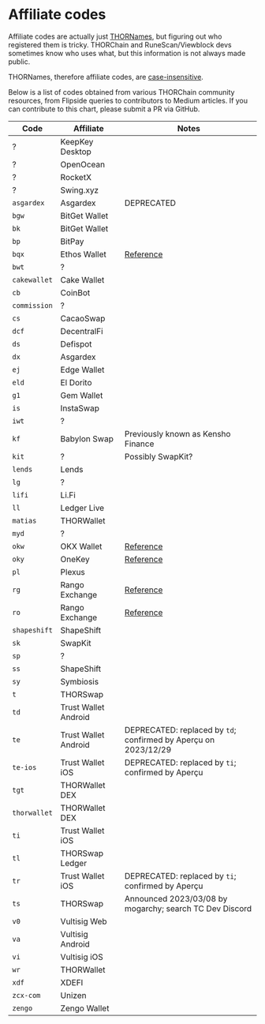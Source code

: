 # Affiliate codes

Affiliate codes are actually just [THORNames], but figuring out who registered
them is tricky.  THORChain and RuneScan/Viewblock devs sometimes know who uses
what, but this information is not always made public.

THORNames, therefore affiliate codes, are [case-insensitive][1].

Below is a list of codes obtained from various THORChain community resources,
from Flipside queries to contributors to Medium articles.  If you can contribute
to this chart, please submit a PR via GitHub.

| Code         | Affiliate            | Notes |
| ------------ | -------------------- | ----- |
| ?            | KeepKey Desktop      | |
| ?            | OpenOcean            | |
| ?            | RocketX              | |
| ?            | Swing.xyz            | |
| `asgardex`   | Asgardex             | DEPRECATED |
| `bgw`        | BitGet Wallet        | |
| `bk`         | BitGet Wallet        | |
| `bp`         | BitPay               | |
| `bqx`        | Ethos Wallet         | [Reference][2] |
| `bwt`        | ?                    | |
| `cakewallet` | Cake Wallet          | |
| `cb`         | CoinBot              | |
| `commission` | ?                    | |
| `cs`         | CacaoSwap            | |
| `dcf`        | DecentralFi          | |
| `ds`         | Defispot             | |
| `dx`         | Asgardex             | |
| `ej`         | Edge Wallet          | |
| `eld`        | El Dorito            | |
| `g1`         | Gem Wallet           | |
| `is`         | InstaSwap            | |
| `iwt`        | ?                    | |
| `kf`         | Babylon Swap         | Previously known as Kensho Finance |
| `kit`        | ?                    | Possibly SwapKit? |
| `lends`      | Lends                | |
| `lg`         | ?                    | |
| `lifi`       | Li.Fi                | |
| `ll`         | Ledger Live          | |
| `matias`     | THORWallet           | |
| `myd`        | ?                    | |
| `okw`        | OKX Wallet           | [Reference][2] |
| `oky`        | OneKey               | [Reference][2] |
| `pl`         | Plexus               | |
| `rg`         | Rango Exchange       | [Reference][3] |
| `ro`         | Rango Exchange       | [Reference][4] |
| `shapeshift` | ShapeShift           | |
| `sk`         | SwapKit              | |
| `sp`         | ?                    | |
| `ss`         | ShapeShift           | |
| `sy`         | Symbiosis            | |
| `t`          | THORSwap             | |
| `td`         | Trust Wallet Android | |
| `te`         | Trust Wallet Android | DEPRECATED: replaced by `td`; confirmed by Aperçu on 2023/12/29 |
| `te-ios`     | Trust Wallet iOS     | DEPRECATED: replaced by `ti`; confirmed by Aperçu |
| `tgt`        | THORWallet DEX       | |
| `thorwallet` | THORWallet DEX       | |
| `ti`         | Trust Wallet iOS     | |
| `tl`         | THORSwap Ledger      | |
| `tr`         | Trust Wallet iOS     | DEPRECATED: replaced by `ti`; confirmed by Aperçu |
| `ts`         | THORSwap             | Announced 2023/03/08 by mogarchy; search TC Dev Discord |
| `v0`         | Vultisig Web         | |
| `va`         | Vultisig Android     | |
| `vi`         | Vultisig iOS         | |
| `wr`         | THORWallet           | |
| `xdf`        | XDEFI                | |
| `zcx-com`    | Unizen               | |
| `zengo`      | Zengo Wallet         | |

[THORNames]: https://docs.thorchain.org/how-it-works/thorchain-name-service
[1]: https://discord.com/channels/831398059484250142/831398279639859270/1270355067115147295
[2]: https://discord.com/channels/838986635756044328/1277323122147721386
[3]: https://discord.com/channels/838986635756044328/1160243572637966386
[4]: https://discord.com/channels/838986635756044328/1336891243061313587/1336913446372900914
